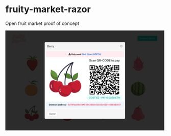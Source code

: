 # fruity-market-razor
Open fruit market proof of concept

![Image of Fruity Market](https://github.com/TedNIVAN/fruity-market-razor/blob/master/fruity-market-razor.png)
